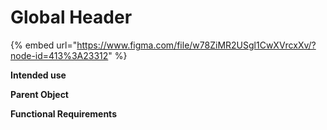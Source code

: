 # Global Header

{% embed url="https://www.figma.com/file/w78ZiMR2USgl1CwXVrcxXv/?node-id=413%3A23312" %}

**Intended use**  


**Parent Object**  


**Functional Requirements**



